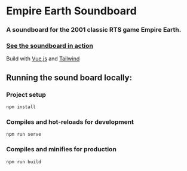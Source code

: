 # Empire Earth Soundboard

### A soundboard for the 2001 classic RTS game Empire Earth.

### [See the soundboard in action](https://eesoundboard.online/)

Build with [Vue.js](https://vuejs.org/) and [Tailwind](https://tailwindcss.com/)

## Running the sound board locally:

### Project setup
```
npm install
```

### Compiles and hot-reloads for development
```
npm run serve
```

### Compiles and minifies for production
```
npm run build
```
